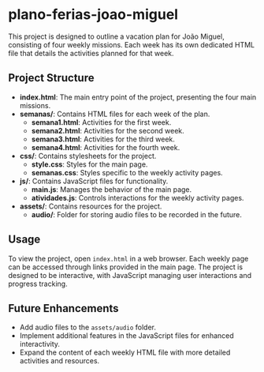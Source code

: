 # plano-ferias-joao-miguel

This project is designed to outline a vacation plan for João Miguel, consisting of four weekly missions. Each week has its own dedicated HTML file that details the activities planned for that week.

## Project Structure

- **index.html**: The main entry point of the project, presenting the four main missions.
- **semanas/**: Contains HTML files for each week of the plan.
  - **semana1.html**: Activities for the first week.
  - **semana2.html**: Activities for the second week.
  - **semana3.html**: Activities for the third week.
  - **semana4.html**: Activities for the fourth week.
- **css/**: Contains stylesheets for the project.
  - **style.css**: Styles for the main page.
  - **semanas.css**: Styles specific to the weekly activity pages.
- **js/**: Contains JavaScript files for functionality.
  - **main.js**: Manages the behavior of the main page.
  - **atividades.js**: Controls interactions for the weekly activity pages.
- **assets/**: Contains resources for the project.
  - **audio/**: Folder for storing audio files to be recorded in the future.

## Usage

To view the project, open `index.html` in a web browser. Each weekly page can be accessed through links provided in the main page. The project is designed to be interactive, with JavaScript managing user interactions and progress tracking.

## Future Enhancements

- Add audio files to the `assets/audio` folder.
- Implement additional features in the JavaScript files for enhanced interactivity.
- Expand the content of each weekly HTML file with more detailed activities and resources.